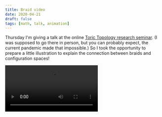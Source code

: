 ```yaml
---
title: Braid video
date: 2020-04-21
draft: false
tags: [math, talk, animation]
---
```


Thursday I'm giving a talk at the online [Toric Topology research seminar](http://www.fields.utoronto.ca/activities/19-20/research-seminar).
(I was supposed to go there in person, but you can probably expect, the current pandemic made that impossible.)
So I took the opportunity to prepare a little illustration to explain the connection between braids and configuration spaces!

<!--more-->
<div class="ratio ratio-16x9">
    <video controls loop autoplay>
        <source src="braid.mp4" type="video/mp4">
    </video>
</div>
